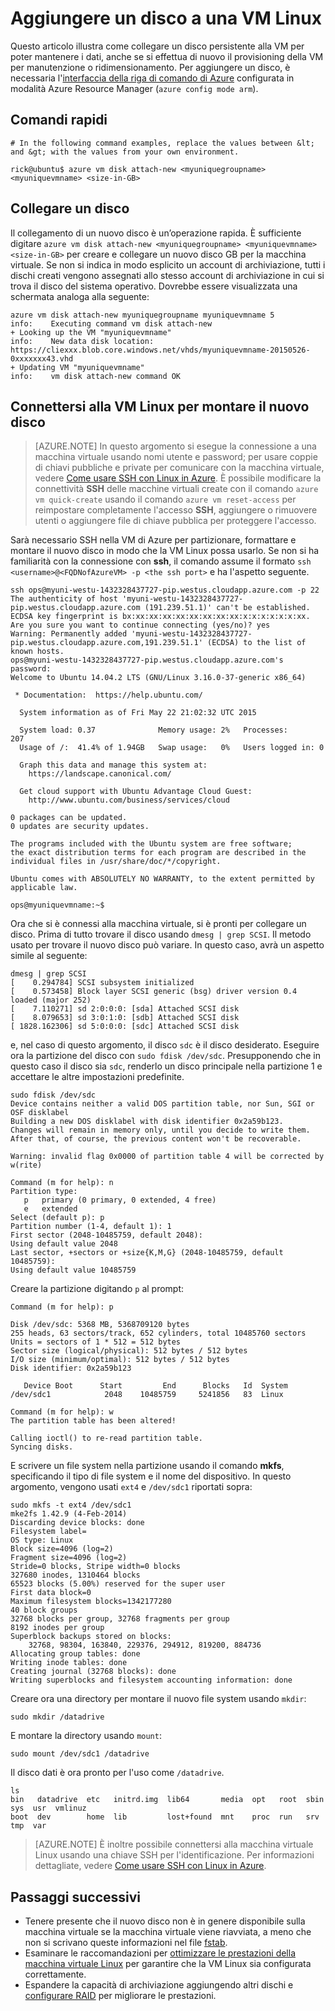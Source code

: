 <properties
	pageTitle="Aggiungere un disco a una VM Linux | Microsoft Azure"
	description="Informazioni su come aggiungere un disco persistente alla VM Linux"
	keywords="macchina virtuale Linux, aggiungere un disco di risorse"
	services="virtual-machines-linux"
	documentationCenter=""
	authors="rickstercdn"
	manager="timlt"
	editor="tysonn"
	tags="azure-resource-manager" />

<tags
	ms.service="virtual-machines-linux"
	ms.topic="article"
	ms.workload="infrastructure-services"
	ms.tgt_pltfrm="vm-linux"
	ms.devlang="na"
	ms.date="03/01/2016"
	ms.author="rclaus"/>

# Aggiungere un disco a una VM Linux

Questo articolo illustra come collegare un disco persistente alla VM per poter mantenere i dati, anche se si effettua di nuovo il provisioning della VM per manutenzione o ridimensionamento. Per aggiungere un disco, è necessaria l'[interfaccia della riga di comando di Azure](../xplat-cli-install.md) configurata in modalità Azure Resource Manager (`azure config mode arm`).

## Comandi rapidi

```
# In the following command examples, replace the values between &lt; and &gt; with the values from your own environment.

rick@ubuntu$ azure vm disk attach-new <myuniquegroupname> <myuniquevmname> <size-in-GB>
```

## Collegare un disco

Il collegamento di un nuovo disco è un’operazione rapida. È sufficiente digitare `azure vm disk attach-new <myuniquegroupname> <myuniquevmname> <size-in-GB>` per creare e collegare un nuovo disco GB per la macchina virtuale. Se non si indica in modo esplicito un account di archiviazione, tutti i dischi creati vengono assegnati allo stesso account di archiviazione in cui si trova il disco del sistema operativo. Dovrebbe essere visualizzata una schermata analoga alla seguente:

	azure vm disk attach-new myuniquegroupname myuniquevmname 5
	info:    Executing command vm disk attach-new
	+ Looking up the VM "myuniquevmname"
	info:    New data disk location: https://cliexxx.blob.core.windows.net/vhds/myuniquevmname-20150526-0xxxxxxx43.vhd
	+ Updating VM "myuniquevmname"
	info:    vm disk attach-new command OK


## Connettersi alla VM Linux per montare il nuovo disco

> [AZURE.NOTE] In questo argomento si esegue la connessione a una macchina virtuale usando nomi utente e password; per usare coppie di chiavi pubbliche e private per comunicare con la macchina virtuale, vedere [Come usare SSH con Linux in Azure](virtual-machines-linux-ssh-from-linux.md). È possibile modificare la connettività **SSH** delle macchine virtuali create con il comando `azure vm quick-create` usando il comando `azure vm reset-access` per reimpostare completamente l'accesso **SSH**, aggiungere o rimuovere utenti o aggiungere file di chiave pubblica per proteggere l'accesso.

Sarà necessario SSH nella VM di Azure per partizionare, formattare e montare il nuovo disco in modo che la VM Linux possa usarlo. Se non si ha familiarità con la connessione con **ssh**, il comando assume il formato `ssh <username>@<FQDNofAzureVM> -p <the ssh port>` e ha l'aspetto seguente.

	ssh ops@myuni-westu-1432328437727-pip.westus.cloudapp.azure.com -p 22
	The authenticity of host 'myuni-westu-1432328437727-pip.westus.cloudapp.azure.com (191.239.51.1)' can't be established.
	ECDSA key fingerprint is bx:xx:xx:xx:xx:xx:xx:xx:xx:x:x:x:x:x:x:xx.
	Are you sure you want to continue connecting (yes/no)? yes
	Warning: Permanently added 'myuni-westu-1432328437727-pip.westus.cloudapp.azure.com,191.239.51.1' (ECDSA) to the list of known hosts.
	ops@myuni-westu-1432328437727-pip.westus.cloudapp.azure.com's password:
	Welcome to Ubuntu 14.04.2 LTS (GNU/Linux 3.16.0-37-generic x86_64)

	 * Documentation:  https://help.ubuntu.com/

	  System information as of Fri May 22 21:02:32 UTC 2015

	  System load: 0.37              Memory usage: 2%   Processes:       207
	  Usage of /:  41.4% of 1.94GB   Swap usage:   0%   Users logged in: 0

	  Graph this data and manage this system at:
	    https://landscape.canonical.com/

	  Get cloud support with Ubuntu Advantage Cloud Guest:
	    http://www.ubuntu.com/business/services/cloud

	0 packages can be updated.
	0 updates are security updates.

	The programs included with the Ubuntu system are free software;
	the exact distribution terms for each program are described in the
	individual files in /usr/share/doc/*/copyright.

	Ubuntu comes with ABSOLUTELY NO WARRANTY, to the extent permitted by
	applicable law.

	ops@myuniquevmname:~$

Ora che si è connessi alla macchina virtuale, si è pronti per collegare un disco. Prima di tutto trovare il disco usando `dmesg | grep SCSI`. Il metodo usato per trovare il nuovo disco può variare. In questo caso, avrà un aspetto simile al seguente:

	dmesg | grep SCSI
	[    0.294784] SCSI subsystem initialized
	[    0.573458] Block layer SCSI generic (bsg) driver version 0.4 loaded (major 252)
	[    7.110271] sd 2:0:0:0: [sda] Attached SCSI disk
	[    8.079653] sd 3:0:1:0: [sdb] Attached SCSI disk
	[ 1828.162306] sd 5:0:0:0: [sdc] Attached SCSI disk

e, nel caso di questo argomento, il disco `sdc` è il disco desiderato. Eseguire ora la partizione del disco con `sudo fdisk /dev/sdc`. Presupponendo che in questo caso il disco sia `sdc`, renderlo un disco principale nella partizione 1 e accettare le altre impostazioni predefinite.

	sudo fdisk /dev/sdc
	Device contains neither a valid DOS partition table, nor Sun, SGI or OSF disklabel
	Building a new DOS disklabel with disk identifier 0x2a59b123.
	Changes will remain in memory only, until you decide to write them.
	After that, of course, the previous content won't be recoverable.

	Warning: invalid flag 0x0000 of partition table 4 will be corrected by w(rite)

	Command (m for help): n
	Partition type:
	   p   primary (0 primary, 0 extended, 4 free)
	   e   extended
	Select (default p): p
	Partition number (1-4, default 1): 1
	First sector (2048-10485759, default 2048):
	Using default value 2048
	Last sector, +sectors or +size{K,M,G} (2048-10485759, default 10485759):
	Using default value 10485759

Creare la partizione digitando `p` al prompt:

	Command (m for help): p

	Disk /dev/sdc: 5368 MB, 5368709120 bytes
	255 heads, 63 sectors/track, 652 cylinders, total 10485760 sectors
	Units = sectors of 1 * 512 = 512 bytes
	Sector size (logical/physical): 512 bytes / 512 bytes
	I/O size (minimum/optimal): 512 bytes / 512 bytes
	Disk identifier: 0x2a59b123

	   Device Boot      Start         End      Blocks   Id  System
	/dev/sdc1            2048    10485759     5241856   83  Linux

	Command (m for help): w
	The partition table has been altered!

	Calling ioctl() to re-read partition table.
	Syncing disks.

E scrivere un file system nella partizione usando il comando **mkfs**, specificando il tipo di file system e il nome del dispositivo. In questo argomento, vengono usati `ext4` e `/dev/sdc1` riportati sopra:

	sudo mkfs -t ext4 /dev/sdc1
	mke2fs 1.42.9 (4-Feb-2014)
	Discarding device blocks: done
	Filesystem label=
	OS type: Linux
	Block size=4096 (log=2)
	Fragment size=4096 (log=2)
	Stride=0 blocks, Stripe width=0 blocks
	327680 inodes, 1310464 blocks
	65523 blocks (5.00%) reserved for the super user
	First data block=0
	Maximum filesystem blocks=1342177280
	40 block groups
	32768 blocks per group, 32768 fragments per group
	8192 inodes per group
	Superblock backups stored on blocks:
		32768, 98304, 163840, 229376, 294912, 819200, 884736
	Allocating group tables: done
	Writing inode tables: done
	Creating journal (32768 blocks): done
	Writing superblocks and filesystem accounting information: done

Creare ora una directory per montare il nuovo file system usando `mkdir`:

	sudo mkdir /datadrive

E montare la directory usando `mount`:

	sudo mount /dev/sdc1 /datadrive

Il disco dati è ora pronto per l'uso come `/datadrive`.

	ls
	bin   datadrive  etc   initrd.img  lib64       media  opt   root  sbin  sys  usr  vmlinuz
	boot  dev        home  lib         lost+found  mnt    proc  run   srv   tmp  var

> [AZURE.NOTE] È inoltre possibile connettersi alla macchina virtuale Linux usando una chiave SSH per l'identificazione. Per informazioni dettagliate, vedere [Come usare SSH con Linux in Azure](virtual-machines-linux-ssh-from-linux.md).

## Passaggi successivi

- Tenere presente che il nuovo disco non è in genere disponibile sulla macchina virtuale se la macchina virtuale viene riavviata, a meno che non si scrivano queste informazioni nel file [fstab](http://en.wikipedia.org/wiki/Fstab).
- Esaminare le raccomandazioni per [ottimizzare le prestazioni della macchina virtuale Linux](virtual-machines-linux-optimization.md) per garantire che la VM Linux sia configurata correttamente.
- Espandere la capacità di archiviazione aggiungendo altri dischi e [configurare RAID](virtual-machines-linux-configure-raid.md) per migliorare le prestazioni.

<!---HONumber=AcomDC_0420_2016-->